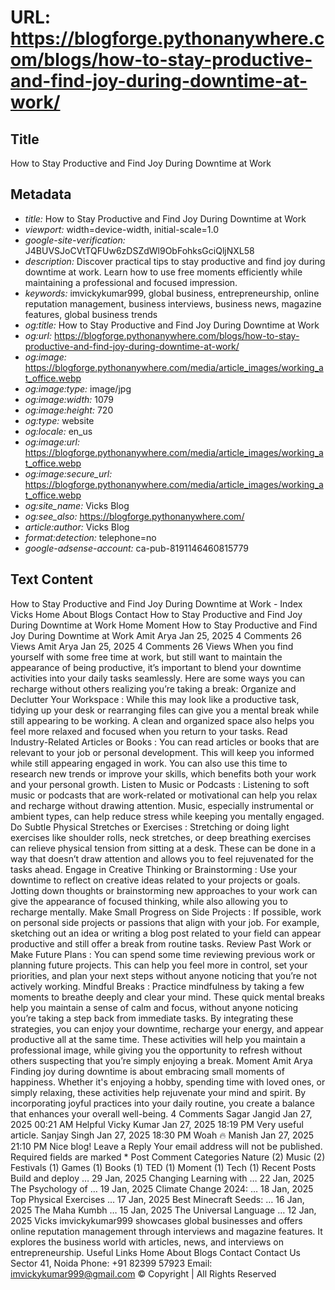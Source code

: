 # URL: https://blogforge.pythonanywhere.com/blogs/how-to-stay-productive-and-find-joy-during-downtime-at-work/

## Title

How to Stay Productive and Find Joy During Downtime at Work

## Metadata

- *title:* How to Stay Productive and Find Joy During Downtime at Work
- *viewport:* width=device-width, initial-scale=1.0
- *google-site-verification:* J4BUVSJoCVtTQFUw6zDSZdWl9ObFohksGciQljNXL58
- *description:* Discover practical tips to stay productive and find joy during downtime at work. Learn how to use free moments efficiently while maintaining a professional and focused impression.
- *keywords:* imvickykumar999, global business, entrepreneurship, online reputation management, business interviews, business news, magazine features, global business trends
- *og:title:* How to Stay Productive and Find Joy During Downtime at Work
- *og:url:* https://blogforge.pythonanywhere.com/blogs/how-to-stay-productive-and-find-joy-during-downtime-at-work/
- *og:image:* https://blogforge.pythonanywhere.com/media/article_images/working_at_office.webp
- *og:image:type:* image/jpg
- *og:image:width:* 1079
- *og:image:height:* 720
- *og:type:* website
- *og:locale:* en_us
- *og:image:url:* https://blogforge.pythonanywhere.com/media/article_images/working_at_office.webp
- *og:image:secure_url:* https://blogforge.pythonanywhere.com/media/article_images/working_at_office.webp
- *og:site_name:* Vicks Blog
- *og:see_also:* https://blogforge.pythonanywhere.com/
- *article:author:* Vicks Blog
- *format:detection:* telephone=no
- *google-adsense-account:* ca-pub-8191146460815779

## Text Content

How to Stay Productive and Find Joy During Downtime at Work - Index Vicks Home About Blogs Contact How to Stay Productive and Find Joy During Downtime at Work Home Moment How to Stay Productive and Find Joy During Downtime at Work Amit Arya Jan 25, 2025 4 Comments 26 Views Amit Arya Jan 25, 2025 4 Comments 26 Views When you find yourself with some free time at work, but still want to maintain the appearance of being productive, it’s important to blend your downtime activities into your daily tasks seamlessly. Here are some ways you can recharge without others realizing you’re taking a break: Organize and Declutter Your Workspace : While this may look like a productive task, tidying up your desk or rearranging files can give you a mental break while still appearing to be working. A clean and organized space also helps you feel more relaxed and focused when you return to your tasks. Read Industry-Related Articles or Books : You can read articles or books that are relevant to your job or personal development. This will keep you informed while still appearing engaged in work. You can also use this time to research new trends or improve your skills, which benefits both your work and your personal growth. Listen to Music or Podcasts : Listening to soft music or podcasts that are work-related or motivational can help you relax and recharge without drawing attention. Music, especially instrumental or ambient types, can help reduce stress while keeping you mentally engaged. Do Subtle Physical Stretches or Exercises : Stretching or doing light exercises like shoulder rolls, neck stretches, or deep breathing exercises can relieve physical tension from sitting at a desk. These can be done in a way that doesn’t draw attention and allows you to feel rejuvenated for the tasks ahead. Engage in Creative Thinking or Brainstorming : Use your downtime to reflect on creative ideas related to your projects or goals. Jotting down thoughts or brainstorming new approaches to your work can give the appearance of focused thinking, while also allowing you to recharge mentally. Make Small Progress on Side Projects : If possible, work on personal side projects or passions that align with your job. For example, sketching out an idea or writing a blog post related to your field can appear productive and still offer a break from routine tasks. Review Past Work or Make Future Plans : You can spend some time reviewing previous work or planning future projects. This can help you feel more in control, set your priorities, and plan your next steps without anyone noticing that you’re not actively working. Mindful Breaks : Practice mindfulness by taking a few moments to breathe deeply and clear your mind. These quick mental breaks help you maintain a sense of calm and focus, without anyone noticing you’re taking a step back from immediate tasks. By integrating these strategies, you can enjoy your downtime, recharge your energy, and appear productive all at the same time. These activities will help you maintain a professional image, while giving you the opportunity to refresh without others suspecting that you’re simply enjoying a break. Moment Amit Arya Finding joy during downtime is about embracing small moments of happiness. Whether it's enjoying a hobby, spending time with loved ones, or simply relaxing, these activities help rejuvenate your mind and spirit. By incorporating joyful practices into your daily routine, you create a balance that enhances your overall well-being. 4 Comments Sagar Jangid Jan 27, 2025 00:21 AM Helpful Vicky Kumar Jan 27, 2025 18:19 PM Very useful article. Sanjay Singh Jan 27, 2025 18:30 PM Woah 🔥 Manish Jan 27, 2025 21:10 PM Nice blog! Leave a Reply Your email address will not be published. Required fields are marked * Post Comment Categories Nature (2) Music (2) Festivals (1) Games (1) Books (1) TED (1) Moment (1) Tech (1) Recent Posts Build and deploy … 29 Jan, 2025 Changing Learning with … 22 Jan, 2025 The Psychology of … 19 Jan, 2025 Climate Change 2024: … 18 Jan, 2025 Top Physical Exercises … 17 Jan, 2025 Best Minecraft Seeds: … 16 Jan, 2025 The Maha Kumbh … 15 Jan, 2025 The Universal Language … 12 Jan, 2025 Vicks imvickykumar999 showcases global businesses and offers online reputation management through interviews and magazine features. It explores the business world with articles, news, and interviews on entrepreneurship. Useful Links Home About Blogs Contact Contact Us Sector 41, Noida Phone: +91 82399 57923 Email: imvickykumar999@gmail.com © Copyright | All Rights Reserved
